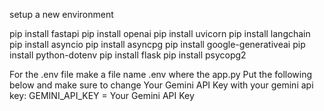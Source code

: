 setup a new environment

pip install fastapi
pip install openai
pip install uvicorn
pip install langchain
pip install asyncio
pip install asyncpg
pip install google-generativeai
pip install python-dotenv
pip install flask
pip install psycopg2


For the .env file
make a file name .env where the app.py
Put the following below and make sure to change Your Gemini API Key with your gemini api key:
GEMINI_API_KEY = Your Gemini API Key
